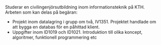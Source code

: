 Studerar en civilingenjörsutbildning inom informationsteknik på KTH.
<br>Arbeten som kan delas på begäran:
* Projekt inom datalagring i grupp om två, IV1351. Projektet handlade om att bygga en databas för en påhittad klient.
* Uppgifter inom ID1019 och ID1021. Introduktion till olika koncept, algoritmer, funktionell programmering etc

<!--
**fredrik-ui/fredrik-ui** is a ✨ _special_ ✨ repository because its `README.md` (this file) appears on your GitHub profile.

Here are some ideas to get you started:

- 🔭 I’m currently working on ...
- 🌱 I’m currently learning ...
- 👯 I’m looking to collaborate on ...
- 🤔 I’m looking for help with ...
- 💬 Ask me about ...
- 📫 How to reach me: ...
- 😄 Pronouns: ...
- ⚡ Fun fact: ...
-->
